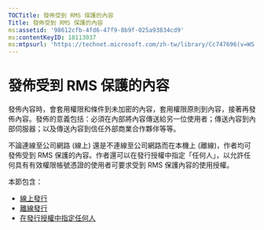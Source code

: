 ```yaml
---
TOCTitle: 發佈受到 RMS 保護的內容
Title: 發佈受到 RMS 保護的內容
ms:assetid: '98612cfb-4fd6-47f9-8b9f-025a93834cd9'
ms:contentKeyID: 18113037
ms:mtpsurl: 'https://technet.microsoft.com/zh-tw/library/Cc747696(v=WS.10)'
---
```


發佈受到 RMS 保護的內容
=======================

發佈內容時，會套用權限和條件到未加密的內容，套用權限原則到內容，接著再發佈內容。發佈的意義包括：必須在內部將內容傳送給另一位使用者；傳送內容到內部伺服器；以及傳送內容到信任外部商業合作夥伴等等。

不論連線至公司網路 (線上) 還是不連線至公司網路而在本機上 (離線)，作者均可發佈受到 RMS 保護的內容。作者還可以在發行授權中指定「任何人」，以允許任何具有有效權限帳號憑證的使用者可要求受到 RMS 保護內容的使用授權。

本節包含：

-   [線上發行](https://technet.microsoft.com/962c4e83-cf34-4c61-9589-31d24b0299fb)
-   [離線發行](https://technet.microsoft.com/f6384ed2-f917-442e-aa63-c1394a1c4d06)
-   [在發行授權中指定任何人](https://technet.microsoft.com/86f1db8b-5cbc-4c0c-955d-810c20375758)
